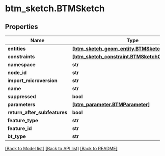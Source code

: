 # btm_sketch.BTMSketch

## Properties
Name | Type | Description | Notes
------------ | ------------- | ------------- | -------------
**entities** | [**[btm_sketch_geom_entity.BTMSketchGeomEntity]**](BTMSketchGeomEntity.md) |  | [optional] 
**constraints** | [**[btm_sketch_constraint.BTMSketchConstraint]**](BTMSketchConstraint.md) |  | [optional] 
**namespace** | **str** |  | [optional] 
**node_id** | **str** |  | [optional] 
**import_microversion** | **str** |  | [optional] 
**name** | **str** |  | [optional] 
**suppressed** | **bool** |  | [optional] 
**parameters** | [**[btm_parameter.BTMParameter]**](BTMParameter.md) |  | [optional] 
**return_after_subfeatures** | **bool** |  | [optional] 
**feature_type** | **str** |  | [optional] 
**feature_id** | **str** |  | [optional] 
**bt_type** | **str** |  | [optional] 

[[Back to Model list]](../README.md#documentation-for-models) [[Back to API list]](../README.md#documentation-for-api-endpoints) [[Back to README]](../README.md)


